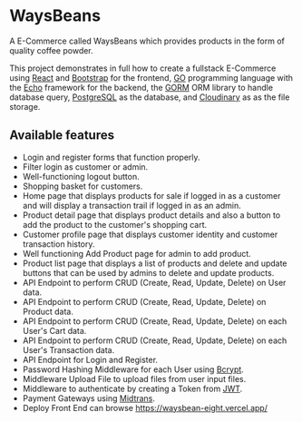 # WaysBeans

A E-Commerce called WaysBeans which provides products in the form of quality coffee powder.

This project demonstrates in full how to create a fullstack E-Commerce using [React](https://reactjs.org/) and [Bootstrap](https://getbootstrap.com/) for the frontend, [GO](https://go.dev/) programming language with the [Echo](https://echo.labstack.com/) framework for the backend, the [GORM](https://gorm.io/) ORM library to handle database query, [PostgreSQL](https://www.postgresql.org/) as the database, and [Cloudinary](https://cloudinary.com/) as as the file storage.

## Available features

- Login and register forms that function properly.
- Filter login as customer or admin.
- Well-functioning logout button.
- Shopping basket for customers.
- Home page that displays products for sale if logged in as a customer and will display a transaction trail if logged in as an admin.
- Product detail page that displays product details and also a button to add the product to the customer's shopping cart.
- Customer profile page that displays customer identity and customer transaction history.
- Well functioning Add Product page for admin to add product.
- Product list page that displays a list of products and delete and update buttons that can be used by admins to delete and update products.
- API Endpoint to perform CRUD (Create, Read, Update, Delete) on User data.
- API Endpoint to perform CRUD (Create, Read, Update, Delete) on Product data.
- API Endpoint to perform CRUD (Create, Read, Update, Delete) on each User's Cart data.
- API Endpoint to perform CRUD (Create, Read, Update, Delete) on each User's Transaction data.
- API Endpoint for Login and Register.
- Password Hashing Middleware for each User using [Bcrypt](https://pkg.go.dev/golang.org/x/crypto/bcrypt).
- Middleware Upload File to upload files from user input files.
- Middleware to authenticate by creating a Token from [JWT](https://jwt.io/).
- Payment Gateways using [Midtrans](midtrans.com).
- Deploy Front End can browse https://waysbean-eight.vercel.app/
